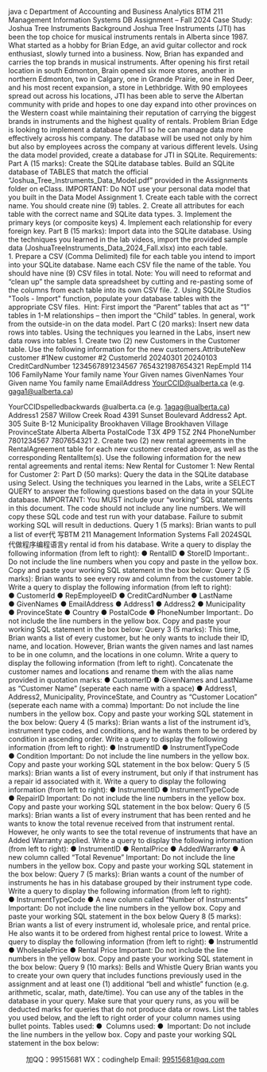 java c
Department of Accounting and Business Analytics
BTM 211
Management Information Systems
DB Assignment – Fall 2024
Case Study: Joshua Tree Instruments
Background
Joshua Tree Instruments (JTI) has been the top choice for musical instruments rentals in Alberta since 1987. What started as a hobby for Brian Edge, an avid guitar collector and rock enthusiast, slowly turned into a business. Now, Brian has expanded and carries the top brands in musical instruments.
After opening his first retail location in south Edmonton, Brain opened six more stores, another in northern Edmonton, two in Calgary, one in Grande Prairie, one in Red Deer, and his most recent expansion, a store in Lethbridge. With 90 employees spread out across his locations, JTI has been able to serve the Albertan community with pride and hopes to one day expand into other provinces on the Western coast while maintaining their reputation of carrying the biggest brands in instruments and the highest quality of rentals.
Problem
Brian Edge is looking to implement a database for JTI so he can manage data more effectively across his company. The database will be used not only by him but also by employees across the company at various different levels.
Using the data model provided, create a database for JTI in SQLite.
Requirements:
Part A (15 marks):
Create the SQLite database tables.
Build an SQLite database of TABLES that match the official “Joshua_Tree_Instruments_Data_Model.pdf” provided in the Assignments folder on eClass.
IMPORTANT: Do NOT use your personal data model that you built in the Data Model Assignment
1. Create each table with the correct name. You should create nine (9) tables.
2. Create all attributes for each table with the correct name and SQLite data types.
3. Implement the primary keys (or composite keys)
4. Implement each relationship for every foreign key.
Part B (15 marks):
Import data into the SQLite database.
Using the techniques you learned in the lab videos, import the provided sample data (JoshuaTreeInstruments_Data_2024_Fall.xlsx) into each table.
1. Prepare a CSV (Comma Delimited) file for each table you intend to import into your SQLite database. Name each CSV file the name of the table. You should have nine (9) CSV files in total.
Note: You will need to reformat and “clean up” the sample data spreadsheet by cutting and re-pasting some of the columns from each table into its own CSV file.
2. Using SQLite Studios "Tools - Import" function, populate your database tables with the appropriate CSV files. 
Hint: First import the “Parent” tables that act as “1” tables in 1-M relationships – then import the “Child” tables. In general, work from the outside-in on the data model.
Part C (20 marks):
Insert new data rows into tables.
Using the techniques you learned in the Labs, insert new data rows into tables
1. Create two (2) new Customers in the Customer table. Use the following information for the new customers.AttributeNew customer #1New customer #2
CustomerId
20240301
20240103
CreditCardNumber
1234567891234567
7654321987654321
RepEmpId
114
106
FamilyName
Your family name
Your Given names
GivenNames
Your Given name
You family name
EmailAddress
YourCCID@ualberta.ca (e.g. gaga1@ualberta.ca)

YourCCIDspelledbackwards @ualberta.ca (e.g. 1agag@ualberta.ca)
Address1
2587 Willow Creek Road
4391 Sunset Boulevard
Address2
Apt. 305
Suite B-12
Municipality
Brookhaven Village
Brookhaven Village
ProvinceState
Alberta
Alberta
PostalCode
T3X 4P9
T5Z 2N4
PhoneNumber
7801234567
7807654321
2. Create two (2) new rental agreements in the RentalAgreement table for each new customer created above, as well as the corresponding RentalItem(s). Use the following information for the new rental agreements and rental items:
New Rental for Customer 1:
New Rental for Customer 2:
Part D (50 marks):
Query the data in the SQLite database using Select.
Using the techniques you learned in the Labs, write a SELECT QUERY to answer the following questions based on the data in your SQLite database.
IMPORTANT: You MUST include your “working” SQL statements in this document. The code should not include any line numbers. We will copy these SQL code and test run with your database. Failure to submit working SQL will result in deductions.
Query 1 (5 marks):
Brian wants to pull a list of ever代 写BTM 211  Management Information Systems Fall 2024SQL
代做程序编程语言y rental id from his database. Write a query to display the following information (from left to right):
● RentalID
● StoreID
Important:. Do not include the line numbers when you copy and paste in the yellow box.
Copy and paste your working SQL statement in the box below:
Query 2 (5 marks):
Brian wants to see every row and column from the customer table. Write a query to display the following information (from left to right):
● CustomerId
● RepEmployeeID
● CreditCardNumber
● LastName
● GivenNames
● EmailAddress
● Address1
● Address2
● Municipality
● ProvinceState
● Country
● PostalCode
● PhoneNumber
Important:. Do not include the line numbers in the yellow box.
Copy and paste your working SQL statement in the box below:
Query 3 (5 marks):
This time, Brian wants a list of every customer, but he only wants to include their ID, name, and location. However, Brian wants the given names and last names to be in one column, and the locations in one column.
Write a query to display the following information (from left to right). Concatenate the customer names and locations and rename them with the alias name provided in quotation marks:
● CustomerID
● GivenNames and LastName as “Customer Name” (seperate each name with a space)
● Address1, Address2, Municipality, ProvinceState, and Country as “Customer Location” (seperate each name with a comma)
Important: Do not include the line numbers in the yellow box.
Copy and paste your working SQL statement in the box below:
Query 4 (5 marks):
Brian wants a list of the instrument id’s, instrument type codes, and conditions, and he wants them to be ordered by condition in ascending order. Write a query to display the following information (from left to right):
● InstrumentID
● InstrumentTypeCode
● Condition
Important: Do not include the line numbers in the yellow box.
Copy and paste your working SQL statement in the box below:
Query 5 (5 marks):
Brian wants a list of every instrument, but only if that instrument has a repair id associated with it. Write a query to display the following information (from left to right):
● InstrumentID
● InstrumentTypeCode
● RepairID
Important: Do not include the line numbers in the yellow box.
Copy and paste your working SQL statement in the box below:
Query 6 (5 marks):
Brian wants a list of every instrument that has been rented and he wants to know the total revenue received from that instrument rental. However, he only wants to see the total revenue of instruments that have an Added Warranty applied. Write a query to display the following information (from left to right):
● InstrumentID
● RentalPrice
● AddedWarranty
● A new column called “Total Revenue”
Important: Do not include the line numbers in the yellow box.
Copy and paste your working SQL statement in the box below:
Query 7 (5 marks):
Brian wants a count of the number of instruments he has in his database grouped by their instrument type code. Write a query to display the following information (from left to right):
● InstrumentTypeCode
● A new column called “Number of Instruments”
Important: Do not include the line numbers in the yellow box.
Copy and paste your working SQL statement in the box below
Query 8 (5 marks):
Brian wants a list of every instrument id, wholesale price, and rental price. He also wants it to be ordered from highest rental price to lowest. Write a query to display the following information (from left to right):
● InstrumentId
● WholesalePrice
● Rental Price
Important: Do not include the line numbers in the yellow box.
Copy and paste your working SQL statement in the box below:
Query 9 (10 marks):
Bells and Whistle Query
Brian wants you to create your own query that includes functions previously used in the assignment and at least one (1) additional “bell and whistle” function (e.g. arithmetic, scalar, math, date/time). You can use any of the tables in the database in your query.
Make sure that your query runs, as you will be deducted marks for queries that do not produce data or rows.
List the tables you used below, and the left to right order of your column names using bullet points.
Tables used:
● 
Columns used:
● 
Important: Do not include the line numbers in the yellow box.
Copy and paste your working SQL statement in the box below:



         
加QQ：99515681  WX：codinghelp  Email: 99515681@qq.com

